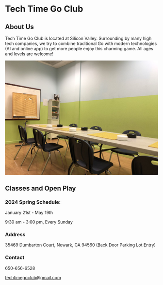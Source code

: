 # Tech Time Go Club

## About Us

Tech Time Go Club is located at Silicon Valley. Surrounding by many high tech companies, we try to combine traditional Go with modern technologies (AI and online app) to get more people enjoy this charming game.
All ages and levels are welcome!

![](images/classroom1.jpg)

## Classes and Open Play

### 2024 Spring Schedule:

January 21st - May 19th 

9:30 am - 3:00 pm, Every Sunday


### Address

35469 Dumbarton Court, Newark, CA 94560 (Back Door Parking Lot Entry)



### Contact

650-656-6528

techtimegoclub@gmail.com